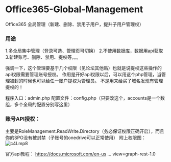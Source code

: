 # Office365-Global-Management
Office365 全局管理（新建、删除、禁用子用户，提升子用户管理权）

### 用途
1.多全局集中管理（登录可选、管理页可切换）
2.不使用数据库，数据用api获取
3.新建账号、删除、禁用、提权等。。。

强调一下，这个管理要基于几个权限（见论坛其他贴）也就是说提权这些操作的api权限需要管理账号授权。
作用是开好api权限以后，可以用这个php管理，当管理被封的时候也可以给任一账户提权为管理员。
不是用来给买了域名发现有管理提权的！

程序入口：admin.php
配置文件：config.php（只要改这个，accounts是一个数组，多个全局的配置分别写这里）

### 账号API授权：
主要是RoleManagement.ReadWrite.Directory（务必保证权限正确开启），而且你的SPO没有被封禁（子账号的onedrive可以正常使用）
附上权限图：
![c4Lmp8](https://user-images.githubusercontent.com/68975045/116994043-d339f080-ad0a-11eb-9821-595d4b2e9c5e.jpg)


官方api教程：
        https://docs.microsoft.com/en-us ... view=graph-rest-1.0

